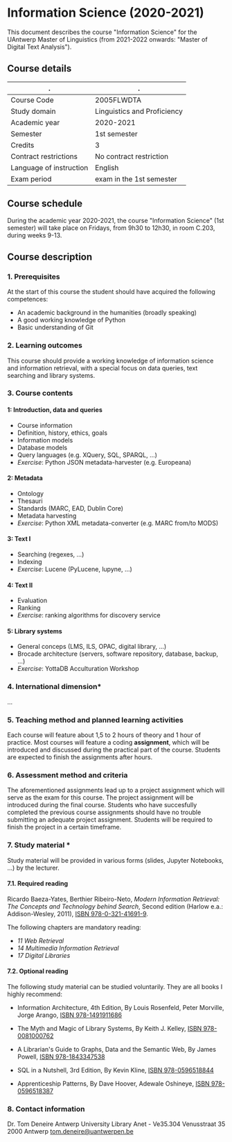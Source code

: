 # Information Science (2020-2021)

This document describes the course "Information Science" for the UAntwerp Master of Linguistics (from 2021-2022 onwards: "Master of Digital Text Analysis").

## Course details

. | .
--- | ---
Course Code | 2005FLWDTA
Study domain | Linguistics and Proficiency
Academic year | 2020-2021
Semester | 1st semester
Credits | 3
Contract restrictions | No contract restriction
Language of instruction | English
Exam period | exam in the 1st semester

## Course schedule

During the academic year 2020-2021, the course "Information Science" (1st semester) will take place on Fridays, from 9h30 to 12h30, in room C.203, during weeks 9-13.

## Course description

### 1. Prerequisites

At the start of this course the student should have acquired the following competences:

- An academic background in the humanities (broadly speaking)
- A good working knowledge of Python
- Basic understanding of Git

### 2. Learning outcomes

This course should provide a working knowledge of information science and information retrieval, with a special focus on data queries, text searching and library systems.

### 3. Course contents

#### 1: Introduction, data and queries
- Course information
- Definition, history, ethics, goals
- Information models
- Database models
- Query languages (e.g. XQuery, SQL, SPARQL, ...)
- *Exercise*: Python JSON metadata-harvester (e.g. Europeana)

#### 2: Metadata
- Ontology
- Thesauri
- Standards (MARC, EAD, Dublin Core)
- Metadata harvesting
- *Exercise*: Python XML metadata-converter (e.g. MARC from/to MODS)

#### 3: Text I
- Searching (regexes, ...)
- Indexing
- *Exercise*: Lucene (PyLucene, lupyne, ...)

#### 4: Text II
- Evaluation
- Ranking
- *Exercise*: ranking algorithms for discovery service

#### 5: Library systems
- General conceps (LMS, ILS, OPAC, digital library, ...)
- Brocade architecture (servers, software repository, database, backup, ...)
- *Exercise*: YottaDB Acculturation Workshop


### 4. International dimension*

...

### 5. Teaching method and planned learning activities

Each course will feature about 1,5 to 2 hours of theory and 1 hour of practice. Most courses will feature a coding **assignment**, which will be introduced and discussed during the practical part of the course. Students are expected to finish the assignments after hours.


### 6. Assessment method and criteria

The aforementioned assignments lead up to a project assignment which will serve as the exam for this course. The project assignment will be introduced during the final course. Students who have succesfully completed the previous course assignments should have no trouble submitting an adequate project assignment. Students will be required to finish the project in a certain timeframe.

### 7. Study material *

Study material will be provided in various forms (slides, Jupyter Notebooks, ...) by the lecturer.

#### 7.1. Required reading

Ricardo Baeza-Yates, Berthier Ribeiro-Neto, *Modern Information Retrieval: The Concepts and Technology behind Search*, Second edition (Harlow e.a.: Addison-Wesley, 2011), [ISBN 978-0-321-41691-9](https://isbnsearch.org/isbn/9780321416919).

The following chapters are mandatory reading:

- *11 Web Retrieval*
- *14 Multimedia Information Retrieval*
- *17 Digital Libraries*

#### 7.2. Optional reading

The following study material can be studied voluntarily. They are all books I highly recommend:


- Information Architecture, 4th Edition, By Louis Rosenfeld, Peter Morville, Jorge Arango, [ISBN 978-1491911686](https://isbnsearch.org/isbn/9781491911686)

- The Myth and Magic of Library Systems, By Keith J. Kelley, [ISBN 978-0081000762](https://isbnsearch.org/isbn/9780081000762)

- A Librarian's Guide to Graphs, Data and the Semantic Web, By James Powell, [ISBN 978-1843347538](https://isbnsearch.org/isbn/9781843347538)

- SQL in a Nutshell, 3rd Edition, By Kevin Kline, [ISBN 978-0596518844](https://isbnsearch.org/isbn/9780596518844)

- Apprenticeship Patterns, By Dave Hoover, Adewale Oshineye, [ISBN 978-0596518387](https://isbnsearch.org/isbn/9780596518387)


### 8. Contact information

Dr. Tom Deneire
Antwerp University Library
Anet - Ve35.304
Venusstraat 35
2000 Antwerp
tom.deneire@uantwerpen.be